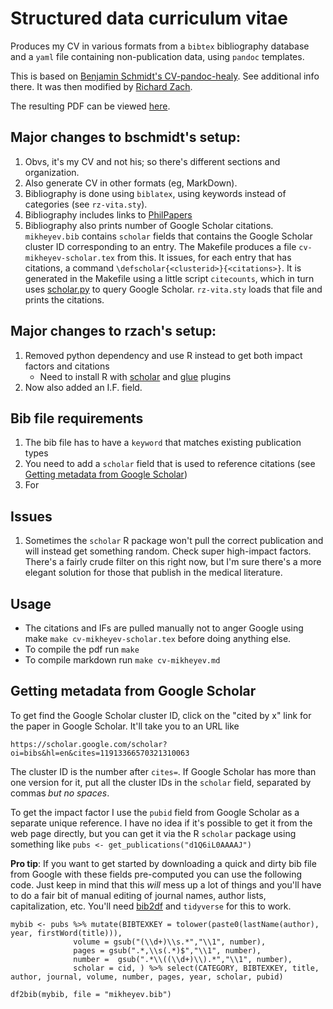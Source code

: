 # Structured data curriculum vitae

Produces my CV in various formats from a `bibtex` bibliography
database and a `yaml` file containing non-publication data, using
`pandoc` templates.

This is based on [Benjamin Schmidt's
CV-pandoc-healy](https://github.com/bmschmidt/CV-pandoc-healy). See
additional info there. It was then modified by [Richard Zach](https://github.com/rzach/cv-zach).

The resulting PDF can be viewed [here](http://phil.ucalgary.ca/profiles/215-28369/richard-zach-cv.pdf).

## Major changes to bschmidt's setup:

1. Obvs, it's my CV and not his; so there's different sections and organization.
1. Also generate CV in other formats (eg, MarkDown).
1. Bibliography is done using `biblatex`, using keywords instead of categories
   (see `rz-vita.sty`).
1. Bibliography includes links to [PhilPapers](https://philpapers.org/)
1. Bibliography also prints number of Google Scholar
   citations. `mikheyev.bib` contains `scholar` fields that contains the
   Google Scholar cluster ID corresponding to an entry. The Makefile
   produces a file `cv-mikheyev-scholar.tex` from this. It issues, for
   each entry that has citations, a command `\defscholar{<clusterid>}{<citations>}`.
   It is generated in the Makefile using a little script `citecounts`,
   which in turn uses [scholar.py](https://github.com/ckreibich/scholar.py) to query
   Google Scholar. `rz-vita.sty` loads that file and prints the
   citations.

## Major changes to rzach's setup:

1. Removed python dependency and use R instead to get both impact factors and citations
   - Need to install R with [scholar](https://github.com/jkeirstead/scholar) and [glue](https://github.com/tidyverse/glue) plugins
1. Now also added an I.F. field.

## Bib file requirements

1. The bib file has to have a `keyword` that matches existing publication types
1. You need to add a `scholar` field that is used to reference citations (see [Getting metadata from Google Scholar](#getting-metadata-from-google-scholar))
1. For

## Issues

1. Sometimes the `scholar` R package won't pull the correct publication and will instead get something random. Check super high-impact factors. There's a fairly crude filter on this right now, but I'm sure there's a more elegant solution for those that publish in the medical literature.

## Usage

- The citations and IFs are pulled manually not to anger Google using make `make cv-mikheyev-scholar.tex` before doing anything else.
- To compile the pdf run `make`
- To compile markdown run `make cv-mikheyev.md`

## Getting metadata from Google Scholar

To get find the Google Scholar cluster ID, click on the "cited by x"
link for the paper in Google Scholar. It'll take you to an URL like
```
https://scholar.google.com/scholar?oi=bibs&hl=en&cites=11913366570321310063
```
The cluster ID is the number after `cites=`. If Google Scholar has
more than one version for it, put all the cluster IDs in the `scholar`
field, separated by commas _but no spaces_.

To get the impact factor I use the `pubid` field from Google Scholar as a separate unique reference. I have no idea if it's possible to get it from the web page directly, but you can get it via the R `scholar` package using something like `pubs <- get_publications("d1Q6iL0AAAAJ")`

**Pro tip**: If you want to get started by downloading a quick and dirty bib file from Google with these fields pre-computed you can use the following code. Just keep in mind that this _will_ mess up a lot of things and you'll have to do a fair bit of manual editing of journal names, author lists, capitalization, etc. You'll need [bib2df](https://github.com/ropensci/bib2df) and `tidyverse` for this to work.

```{r}
mybib <- pubs %>% mutate(BIBTEXKEY = tolower(paste0(lastName(author), year, firstWord(title))),
              volume = gsub("(\\d+)\\s.*","\\1", number),
              pages = gsub(".*,\\s(.*)$","\\1", number),
              number =  gsub(".*\\((\\d+)\\).*","\\1", number),
              scholar = cid, ) %>% select(CATEGORY, BIBTEXKEY, title, author, journal, volume, number, pages, year, scholar, pubid)

df2bib(mybib, file = "mikheyev.bib")
```
